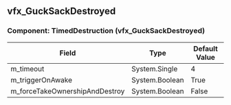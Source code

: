 ## vfx_GuckSackDestroyed

### Component: TimedDestruction (vfx_GuckSackDestroyed)

|Field|Type|Default Value|
|-----|----|-------------|
|m_timeout|System.Single|4|
|m_triggerOnAwake|System.Boolean|True|
|m_forceTakeOwnershipAndDestroy|System.Boolean|False|

